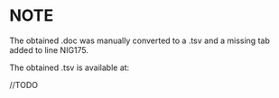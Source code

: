 # NOTE

The obtained .doc was manually converted to a .tsv and a missing tab added to line NIG175.

The obtained .tsv is available at:

//TODO